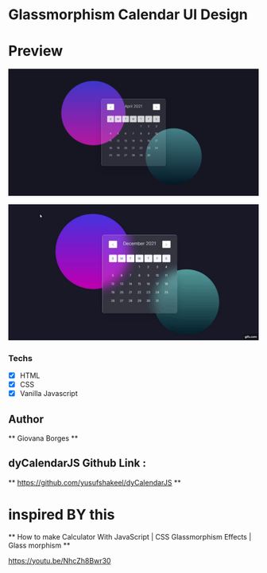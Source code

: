 # Glassmorphism Calendar UI Design

# Preview
<img src="preview.png" alt="result">

![](gif.gif)

### Techs
* [x] HTML 
* [x] CSS
* [x] Vanilla Javascript

## Author
** Giovana Borges **

## dyCalendarJS Github Link :
** https://github.com/yusufshakeel/dyCalendarJS **


# inspired BY this
** How to make Calculator With JavaScript | CSS Glassmorphism Effects | Glass morphism **

https://youtu.be/NhcZh8Bwr30